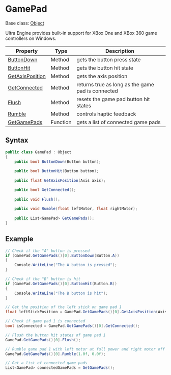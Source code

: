 # GamePad

Base class: [Object](Object.md)

Ultra Engine provides built-in support for XBox One and XBox 360 game controllers on Windows.

| Property | Type | Description |
|---|---|---|
| [ButtonDown](GamePad_ButtonDown.md) | Method | gets the button press state |
| [ButtonHit](GamePad_ButtonHit.md) | Method | gets the button hit state |
| [GetAxisPosition](GamePad_GetAxisPosition.md) | Method | gets the axis position |
| [GetConnected](GamePad_GetConnected.md) | Method | returns true as long as the game pad is connected |
| [Flush](GamePad_Flush.md) | Method | resets the game pad button hit states |
| [Rumble](GamePad_Rumble.md) | Method | controls haptic feedback |
| [GetGamePads](GetGamePads.md) | Function | gets a list of connected game pads |

## Syntax

```csharp
public class GamePad : Object
{
    public bool ButtonDown(Button button);
    
    public bool ButtonHit(Button button);
    
    public float GetAxisPosition(Axis axis);

    public bool GetConnected();
    
    public void Flush();
    
    public void Rumble(float leftMotor, float rightMotor);
    
    public List<GamePad> GetGamePads();
}
```

## Example

```csharp
// Check if the "A" button is pressed
if (GamePad.GetGamePads()[0].ButtonDown(Button.A))
{
    Console.WriteLine("The A button is pressed");
}

// Check if the "B" button is hit
if (GamePad.GetGamePads()[0].ButtonHit(Button.B))
{
    Console.WriteLine("The B button is hit");
}

// Get the position of the left stick on game pad 1
float leftStickPosition = GamePad.GetGamePads()[0].GetAxisPosition(Axis.LeftStickX);

// Check if game pad 1 is connected
bool isConnected = GamePad.GetGamePads()[0].GetConnected();

// Flush the button hit states of game pad 1
GamePad.GetGamePads()[0].Flush();

// Rumble game pad 1 with left motor at full power and right motor off
GamePad.GetGamePads()[0].Rumble(1.0f, 0.0f);

// Get a list of connected game pads
List<GamePad> connectedGamePads = GetGamePads();
```